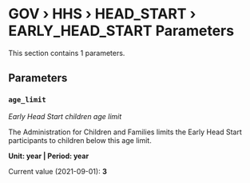 # GOV › HHS › HEAD_START › EARLY_HEAD_START Parameters

This section contains 1 parameters.

## Parameters

### `age_limit`
*Early Head Start children age limit*

The Administration for Children and Families limits the Early Head Start participants to children below this age limit.

**Unit: year | Period: year**

Current value (2021-09-01): **3**

